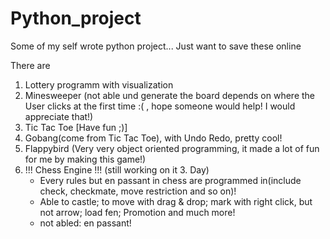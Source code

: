 # Python_project

Some of my self wrote python project...
Just want to save these online

There are 

1. Lottery programm with visualization
2. Minesweeper (not able und generate the board depends on where the User clicks at the first time :( , hope someone would help! I would appreciate that!)
3. Tic Tac Toe [Have fun ;)]
4. Gobang(come from Tic Tac Toe), with Undo Redo, pretty cool!
5. Flappybird (Very very object oriented programming, it made a lot of fun for me by making this game!)
7. !!! Chess Engine !!! (still working on it 3. Day)
    - Every rules but en passant in chess are programmed in(include check, checkmate, move restriction and so on)!
    - Able to castle; to move with drag & drop; mark with right click, but not arrow; load fen; Promotion and much more!
    - not abled: en passant!
